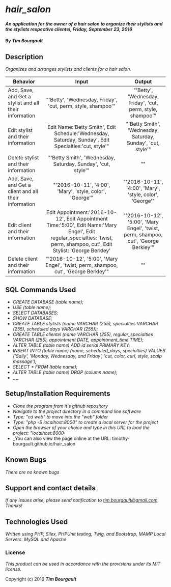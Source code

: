 # _hair_salon_

#### _An application for the owner of a hair salon to organize their stylists and the stylists respective clientel, Friday, September 23, 2016_

#### By _**Tim Bourgault**_

## Description

_Organizes and arranges stylists and clients for a hair salon._

| Behavior |      Input    | Output|
|----------|:-------------:|:-----:|
| Add, Save, and Get a stylist and all their information | "'Betty', 'Wednesday, Friday', 'cut, perm, style, shampoo'" | "'Betty', 'Wednesday, Friday', 'cut, perm, style, shampoo'" |
| Edit stylist and their information | Edit Name:'Betty Smith', Edit Schedule:'Wednesday, Saturday, Sunday', Edit Specialties:'cut, style'" | "'Betty Smith', 'Wednesday, Saturday, Sunday', 'cut, style'" |
| Delete stylist and their information | "'Betty Smith', 'Wednesday, Saturday, Sunday', 'cut, style'" | "" |
| Add, Save, and Get a client and all their information | "'2016-10-11', '4:00', 'Mary', 'style, color', 'George'" | "'2016-10-11', '4:00', 'Mary', 'style, color', 'George'" |
| Edit client and their information | Edit Appointment:'2016-10-12', Edit Appointment Time:'5:00', Edit Name:'Mary Engel', Edit regular_specialties: 'twist, perm, shampoo, cut', Edit Stylist: 'George Berkley' | "'2016-10-12', '5:00', 'Mary Engel', 'twist, perm, shampoo, cut', 'George Berkley'" |
| Delete client and their information | "'2016-10-12', '5:00', 'Mary Engel', 'twist, perm, shampoo, cut', 'George Berkley'" | "" |

## SQL Commands Used
* _CREATE DATABASE (table name);_
* _USE (table name);_
* _SELECT DATABASES;_
* _SHOW DATABASE;_
* _CREATE TABLE stylists (name VARCHAR (255), specialties VARCHAR (255), scheduled days VARCHAR (255));_
* _CREATE TABLE clientel (name VARCHAR (255), regular_specialties VARCHAR (255), appointment DATE, appointment_time TIME);_
* _ALTER TABLE (table name) ADD id serial PRIMARY KEY;_
* _INSERT INTO (table name) (name, scheduled_days, specialties) VALUES ('Sally', 'Monday, Wednesday, and Friday', 'cut, color, curl, style, scalp massage');_
* _SELECT * FROM (table name);_
* _ALTER TABLE (table name) DROP (column name);_
* _  _

## Setup/Installation Requirements

* _Clone the program from it's github repository_
* _Navigate to the project directory in a command line software_
* _Type: "cd web" to move into the "web" folder_
* _Type: "php -S localhost:8000" to create a local server for the project_
* _Open the browser of your choice and type in this URL to load the project: "localhost:8000:_
* _You can also view the page online at the URL: timothy-bourgault.github.io/hair_salon


## Known Bugs

_There are no known bugs_

## Support and contact details

_If any issues arise, please send notification to tim.bourgault@gmail.com. Thanks!_

## Technologies Used

_Written using PHP, Silex, PHPUnit testing, Twig, and Bootstrap, MAMP Local Servers: MySQL and Apache_

### License

*This product can be used in accordance with the provisions under its MIT license.*

Copyright (c) 2016 **_Tim Bourgault_**
